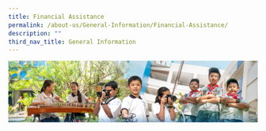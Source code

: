 ```yaml
---
title: Financial Assistance
permalink: /about-us/General-Information/Financial-Assistance/
description: ""
third_nav_title: General Information
---
```

![](/images/AboutUs.jpg)